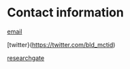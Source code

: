 # Contact information
 [email](mailto:bdeck8317@gmail.com)
 
 [twitter}(https://twitter.com/bld_mctid)
 
 [researchgate](https://www.researchgate.net/profile/Benjamin_Deck)
